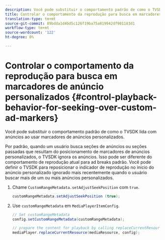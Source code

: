 ```yaml
---
description: Você pode substituir o comportamento padrão de como o TVSDK lida com anúncios ao usar marcadores de anúncios personalizados.
title: Controlar o comportamento da reprodução para busca em marcadores de anúncios personalizados
translation-type: tm+mt
source-git-commit: 89bdda1d4bd5c126f19ba75a819942df901183d1
workflow-type: tm+mt
source-wordcount: '122'
ht-degree: 0%

---
```



# Controlar o comportamento da reprodução para busca em marcadores de anúncio personalizados {#control-playback-behavior-for-seeking-over-custom-ad-markers}

Você pode substituir o comportamento padrão de como o TVSDK lida com anúncios ao usar marcadores de anúncios personalizados.

Por padrão, quando um usuário busca seções de anúncios ou seções passadas que resultam do posicionamento de marcadores de anúncios personalizados, o TVSDK ignora os anúncios. Isso pode ser diferente do comportamento de reprodução atual para ad breaks padrão. Você pode definir o TVSDK para reposicionar o indicador de reprodução no início do anúncio personalizado ignorado mais recentemente quando o usuário buscar mais de um ou mais anúncios personalizados.

1. Chame `CustomRangeMetadata.setAdjustSeekPosition` com `true`.

   ```java
   customRangeMetadata.setAdjustSeekPosition (true);
   ```

1. Use `customRangeMetadata` em `MediaPlayerItemConfig`.

   ```java
   // Set customRangeMetadata 
   config.setCustomRangeMetadata(customRangeMetadata); 
   
   // prepare the content for playback by calling replaceCurrentResource 
   mediaPlayer.replaceCurrentResource(mediaResource, config); 
   ```

